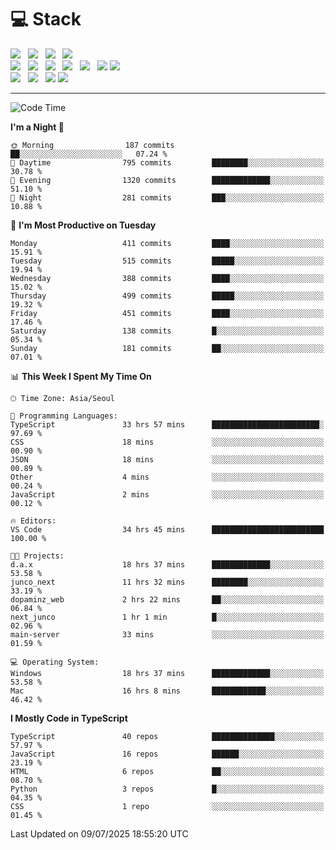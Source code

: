 <h1>💻 Stack</h1>
<div>
 <!-- badge : https://shields.io/ -->
 <!-- icon : https://simpleicons.org/?q=Get -->
 <img src="https://img.shields.io/badge/HTML5-e74c3c?style=flat-square&logo=HTML5&logoColor=white"/> &nbsp 
 <img src="https://img.shields.io/badge/CSS3-0A84FF?style=flat-square&logo=CSS3&logoColor=white"/> &nbsp 
 <img src="https://img.shields.io/badge/JavaScript-FFCD11?style=flat-square&logo=JavaScript&logoColor=white"/> &nbsp 
 <img src="https://img.shields.io/badge/TypeScript-3075C0?style=flat-square&logo=TypeScript&logoColor=white"/>
 <br/>
 <img src="https://img.shields.io/badge/Next-000000?style=flat-square&logo=nextdotjs&logoColor=white"/> &nbsp 
 <img src="https://img.shields.io/badge/React-00BCF6?style=flat-square&logo=React&logoColor=white"/> &nbsp 
 <img src="https://img.shields.io/badge/Redux-764ABC?style=flat-square&logo=Redux&logoColor=white"/> &nbsp
 <img src="https://img.shields.io/badge/Recoil-3578E5?style=flat-square&logo=recoil&logoColor=white"/> &nbsp
 <img src="https://img.shields.io/badge/React-Query-FF4154?style=flat-square&logo=reactquery&logoColor=white"/> &nbsp 
 <img src="https://img.shields.io/badge/styled%2Dcomponents-DB7093?style=flat-square&logo=styled%2Dcomponents&logoColor=white"/>
 <img src="https://img.shields.io/badge/CSS Modules-000000?style=flat-square&logo=CSS Modules&logoColor=white"/> &nbsp 
 <br/>
 <img src="https://img.shields.io/badge/Node-339933?style=flat-square&logo=Node.js&logoColor=white"/> &nbsp 
 <img src="https://img.shields.io/badge/Express-000000?style=flat-square&logo=Express&logoColor=white"/> &nbsp 
 <img src="https://img.shields.io/badge/MongoDB-47A248?style=flat-square&logo=MongoDB&logoColor=white"/>
 <img src="https://img.shields.io/badge/MariaDB-003545?style=flat-square&logo=mariadb&logoColor=white"/>
</div>

<hr>

<!--START_SECTION:waka-->
![Code Time](http://img.shields.io/badge/Code%20Time-2%2C613%20hrs-blue)

**I'm a Night 🦉** 

```text
🌞 Morning                187 commits         ██░░░░░░░░░░░░░░░░░░░░░░░   07.24 % 
🌆 Daytime                795 commits         ████████░░░░░░░░░░░░░░░░░   30.78 % 
🌃 Evening                1320 commits        █████████████░░░░░░░░░░░░   51.10 % 
🌙 Night                  281 commits         ███░░░░░░░░░░░░░░░░░░░░░░   10.88 % 
```
📅 **I'm Most Productive on Tuesday** 

```text
Monday                   411 commits         ████░░░░░░░░░░░░░░░░░░░░░   15.91 % 
Tuesday                  515 commits         █████░░░░░░░░░░░░░░░░░░░░   19.94 % 
Wednesday                388 commits         ████░░░░░░░░░░░░░░░░░░░░░   15.02 % 
Thursday                 499 commits         █████░░░░░░░░░░░░░░░░░░░░   19.32 % 
Friday                   451 commits         ████░░░░░░░░░░░░░░░░░░░░░   17.46 % 
Saturday                 138 commits         █░░░░░░░░░░░░░░░░░░░░░░░░   05.34 % 
Sunday                   181 commits         ██░░░░░░░░░░░░░░░░░░░░░░░   07.01 % 
```


📊 **This Week I Spent My Time On** 

```text
🕑︎ Time Zone: Asia/Seoul

💬 Programming Languages: 
TypeScript               33 hrs 57 mins      ████████████████████████░   97.69 % 
CSS                      18 mins             ░░░░░░░░░░░░░░░░░░░░░░░░░   00.90 % 
JSON                     18 mins             ░░░░░░░░░░░░░░░░░░░░░░░░░   00.89 % 
Other                    4 mins              ░░░░░░░░░░░░░░░░░░░░░░░░░   00.24 % 
JavaScript               2 mins              ░░░░░░░░░░░░░░░░░░░░░░░░░   00.12 % 

🔥 Editors: 
VS Code                  34 hrs 45 mins      █████████████████████████   100.00 % 

🐱‍💻 Projects: 
d.a.x                    18 hrs 37 mins      █████████████░░░░░░░░░░░░   53.58 % 
junco_next               11 hrs 32 mins      ████████░░░░░░░░░░░░░░░░░   33.19 % 
dopaminz_web             2 hrs 22 mins       ██░░░░░░░░░░░░░░░░░░░░░░░   06.84 % 
next_junco               1 hr 1 min          █░░░░░░░░░░░░░░░░░░░░░░░░   02.96 % 
main-server              33 mins             ░░░░░░░░░░░░░░░░░░░░░░░░░   01.59 % 

💻 Operating System: 
Windows                  18 hrs 37 mins      █████████████░░░░░░░░░░░░   53.58 % 
Mac                      16 hrs 8 mins       ████████████░░░░░░░░░░░░░   46.42 % 
```

**I Mostly Code in TypeScript** 

```text
TypeScript               40 repos            ██████████████░░░░░░░░░░░   57.97 % 
JavaScript               16 repos            ██████░░░░░░░░░░░░░░░░░░░   23.19 % 
HTML                     6 repos             ██░░░░░░░░░░░░░░░░░░░░░░░   08.70 % 
Python                   3 repos             █░░░░░░░░░░░░░░░░░░░░░░░░   04.35 % 
CSS                      1 repo              ░░░░░░░░░░░░░░░░░░░░░░░░░   01.45 % 
```




 Last Updated on 09/07/2025 18:55:20 UTC
<!--END_SECTION:waka-->
